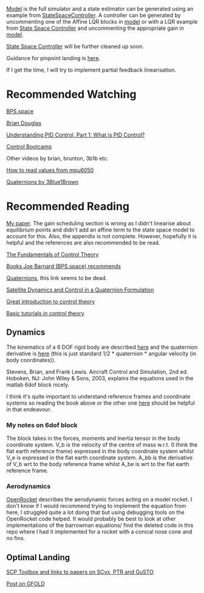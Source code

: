 [Model](Rocket/model.slx) is the full simulator and a state estimator can be generated using an example from [StateSpaceController](Rocket/StateSpaceController.m). A controller can be generated by uncommenting one of the Affine LQR blocks in [model](Rocket/model.slx) or with a LQR example from [State Space Controller](Rocket/StateSpaceController.m) and uncommenting the appropriate gain in [model](Rocket/model.slx).

[State Space Controller](Rocket/StateSpaceController.m) will be further cleaned up soon.

Guidance for pinpoint landing is [here](Guidance/README.md).

If I get the time, I will try to implement partial feedback linearisation.

# Recommended Watching

[BPS.space](https://www.youtube.com/channel/UCILl8ozWuxnFYXIe2svjHhg)

[Brian Douglas](https://www.youtube.com/user/ControlLectures/videos)

[Understanding PID Control, Part 1: What is PID Control?](https://youtu.be/wkfEZmsQqiA)

[Control Bootcamp](https://www.youtube.com/playlist?list=PLMrJAkhIeNNR20Mz-VpzgfQs5zrYi085m)

Other videos by brian, brunton, 3b1b etc.

[How to read values from mpu6050](https://www.youtube.com/watch?v=ImctYI8hgq4)

[Quaternions by 3Blue1Brown](https://www.youtube.com/watch?v=d4EgbgTm0Bg)

# Recommended Reading

[My paper](Paper/Paper.pdf). The gain scheduling section is wrong as I didn't linearise about equilibrium points and didn't add an affine term to the state space model to account for this. Also, the appendix is not complete. However, hopefully it is helpful and the references are also recommended to be read.

[The Fundamentals of Control Theory](https://www.patreon.com/posts/book-is-now-free-28313078)

[Books Joe Barnard (BPS.space) recommends](https://www.youtube.com/watch?v=BcKL4M5Xod)

[Quaternions](https://folk.uio.no/jeanra/Informatics/QuaternionsAndIMUs.html), this link seems to be dead.

[Satellite Dynamics and Control in a Quaternion
Formulation](https://orbit.dtu.dk/files/98594729/Satdyn_mb_2010f.pdf)

[Great introduction to control theory](controls-in-frc.link)

[Basic tutorials in control theory](https://ctms.engin.umich.edu/CTMS/index.php?aux=Home)

## Dynamics

The kinematics of a 6 DOF rigid body are described [here](https://mathworks.com/help/aeroblks/6dofeulerangles.html#mw_2f302a65-767b-4836-81d3-8d9423421b84) and the quaternion derivative is [here](https://mathworks.com/help/aeroblks/customvariablemass6dofquaternion.html) (this is just standard 1/2 * quaternion * angular velocity (in body coordinates)).

Stevens, Brian, and Frank Lewis. Aircraft Control and Simulation, 2nd ed. Hoboken, NJ: John Wiley & Sons, 2003, explains the equations used in the matlab 6dof block nicely.

I think it's quite important to understand reference frames and coordinate systems so reading the book above or the other one [here](https://mathworks.com/help/aeroblks/6dofeulerangles.html#References) should be helpful in that endeavour.

### My notes on 6dof block

The block takes in the forces, moments and Inertia tensor in the body coordinate system.
V_b is the velocity of the centre of mass w.r.t. (I think the flat earth reference frame) expressed in the body coordinate system whilst V_e is expressed in the flat earth coordinate system.
A_bb is the derivative of V_b wrt to the body reference frame whilst A_be is wrt to the flat earth reference frame. 

### Aerodynamics

[OpenRocket](https://github.com/openrocket/openrocket/releases/download/Development_of_an_Open_Source_model_rocket_simulation-thesis-v20090520/Development_of_an_Open_Source_model_rocket_simulation-thesis-v20090520.pdf) describes the aerodynamic forces acting on a model rocket. 
I don't know if I would recommend trying to implement the equation from here, I struggled quite a lot doing that but using debugging tools on the OpenRocket code helped.
It would probably be best to look at other implementations of the barrowman equations/ find the deleted code in this repo where I had it implemented for a rocket with a conical nose cone and no fins.

## Optimal Landing

[SCP Toolbox and links to papers on SCvx, PTR and GuSTO](https://www.malyuta.name/optimization/tooling/2021/07/15/scp-tutorial.html)

[Post on GFOLD](https://tealquaternion.netlify.app/post/gfold-2007/)
